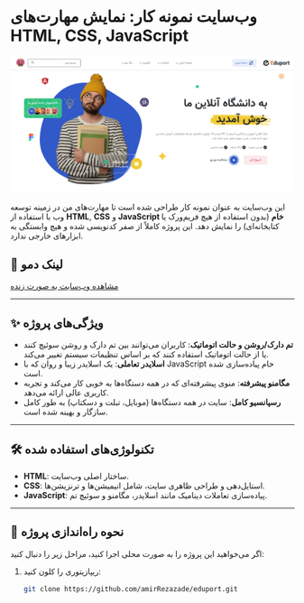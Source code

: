 # وب‌سایت نمونه کار: نمایش مهارت‌های HTML, CSS, JavaScript

![Preview](./images/demo.PNG) 

این وب‌سایت به عنوان نمونه کار طراحی شده است تا مهارت‌های من در زمینه توسعه وب با استفاده از **HTML**, **CSS** و **JavaScript خام** (بدون استفاده از هیچ فریم‌ورک یا کتابخانه‌ای) را نمایش دهد. این پروژه کاملاً از صفر کدنویسی شده و هیچ وابستگی به ابزارهای خارجی ندارد.

## 🔗 لینک دمو

<a href="https://amirrezazade.github.io/eduport/">مشاهده وب‌سایت به صورت زنده</a>


---

## ✨ ویژگی‌های پروژه

- **تم دارک/روشن و حالت اتوماتیک**: کاربران می‌توانند بین تم دارک و روشن سوئیچ کنند یا از حالت اتوماتیک استفاده کنند که بر اساس تنظیمات سیستم تغییر می‌کند.
- **اسلایدر تعاملی**: یک اسلایدر زیبا و روان که با JavaScript خام پیاده‌سازی شده است.
- **مگامنو پیشرفته**: منوی پیشرفته‌ای که در همه دستگاه‌ها به خوبی کار می‌کند و تجربه کاربری عالی ارائه می‌دهد.
- **رسپانسیو کامل**: سایت در همه دستگاه‌ها (موبایل، تبلت و دسکتاپ) به طور کامل سازگار و بهینه شده است.

---

## 🛠️ تکنولوژی‌های استفاده شده

- **HTML**: ساختار اصلی وب‌سایت.
- **CSS**: استایل‌دهی و طراحی ظاهری سایت، شامل انیمیشن‌ها و ترنزیشن‌ها.
- **JavaScript**: پیاده‌سازی تعاملات دینامیک مانند اسلایدر، مگامنو و سوئیچ تم.

---

## 🚀 نحوه راه‌اندازی پروژه

اگر می‌خواهید این پروژه را به صورت محلی اجرا کنید، مراحل زیر را دنبال کنید:

1. ریپازیتوری را کلون کنید:
   ```bash
   git clone https://github.com/amirRezazade/eduport.git
